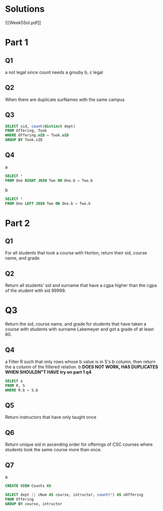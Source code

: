 # Solutions
![[Week5Sol.pdf]]
# Part 1
## Q1
a not legal since count needs a grouby
b, c legal

## Q2
When there are duplicate surNames with the same campus

## Q3
```sql
SELECT sid, count(distinct dept)
FROM Offering, Took
WHERE Offering.oID = Took.oID
GROUP BY Took.sID
```

## Q4
a
```sql
SELECT *
FROM One RIGHT JOIN Two ON One.b = Two.b
```
b
```sql
SELECT *
FROM One LEFT JOIN Two ON One.b = Two.b
```
# Part 2

## Q1
For all students that took a course with Horton, return their sid, course name, and grade.
## Q2
Return all students' sid and surname that have a cgpa higher than the cgpa of the student with sid 99999.
# Q3
Return the sid, course name, and grade for students that have taken a course with students with surname Lakemeyer and got a grade of at least 80.
## Q4
a
Filter R such that only rows whose b value is in S's b column, then return the a column of the filtered relation.
b **DOES NOT WORK, HAS DUPLICATES WHEN SHOULDN"T HAVE try on part 1 q4**
```sql
SELECT a
FROM R, S
WHERE R.b = S.b
```
## Q5
Return instructors that have only taught once
## Q6
Return  unique oid in ascending order for offerings of CSC courses where students took the same course more than once.
## Q7
a
```sql
CREATE VIEW Counts AS

SELECT dept || cNum AS course, intructor, count(*) AS nOffering
FROM Offering
GROUP BY course, intructor
```